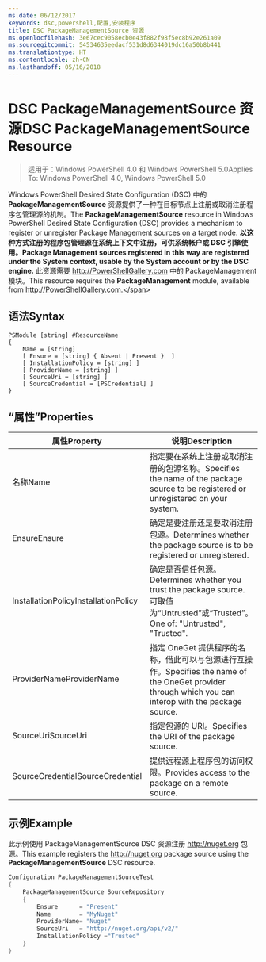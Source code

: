 ```yaml
---
ms.date: 06/12/2017
keywords: dsc,powershell,配置,安装程序
title: DSC PackageManagementSource 资源
ms.openlocfilehash: 3e67cec9058ecb0e43f882f98f5ec8b92e261a09
ms.sourcegitcommit: 54534635eedacf531d8d6344019dc16a50b8b441
ms.translationtype: HT
ms.contentlocale: zh-CN
ms.lasthandoff: 05/16/2018
---
```

# <a name="dsc-packagemanagementsource-resource"></a><span data-ttu-id="365d2-103">DSC PackageManagementSource 资源</span><span class="sxs-lookup"><span data-stu-id="365d2-103">DSC PackageManagementSource Resource</span></span>

> <span data-ttu-id="365d2-104">适用于：Windows PowerShell 4.0 和 Windows PowerShell 5.0</span><span class="sxs-lookup"><span data-stu-id="365d2-104">Applies To: Windows PowerShell 4.0, Windows PowerShell 5.0</span></span>

<span data-ttu-id="365d2-105">Windows PowerShell Desired State Configuration (DSC) 中的 **PackageManagementSource** 资源提供了一种在目标节点上注册或取消注册程序包管理源的机制。</span><span class="sxs-lookup"><span data-stu-id="365d2-105">The **PackageManagementSource** resource in Windows PowerShell Desired State Configuration (DSC) provides a mechanism to register or unregister Package Management sources on a target node.</span></span> <span data-ttu-id="365d2-106">**以这种方式注册的程序包管理源在系统上下文中注册，可供系统帐户或 DSC 引擎使用。**</span><span class="sxs-lookup"><span data-stu-id="365d2-106">**Package Management sources registered in this way are registered under the System context, usable by the System account or by the DSC engine.**</span></span> <span data-ttu-id="365d2-107">此资源需要 http://PowerShellGallery.com 中的 PackageManagement 模块。</span><span class="sxs-lookup"><span data-stu-id="365d2-107">This resource requires the **PackageManagement** module, available from http://PowerShellGallery.com.</span></span>

## <a name="syntax"></a><span data-ttu-id="365d2-108">语法</span><span class="sxs-lookup"><span data-stu-id="365d2-108">Syntax</span></span>

```
PSModule [string] #ResourceName
{
    Name = [string]
    [ Ensure = [string] { Absent | Present }  ]
    [ InstallationPolicy = [string] ]
    [ ProviderName = [string] ]
    [ SourceUri = [string] ]
    [ SourceCredential = [PSCredential] ]
}
```

## <a name="properties"></a><span data-ttu-id="365d2-109">“属性”</span><span class="sxs-lookup"><span data-stu-id="365d2-109">Properties</span></span>
|  <span data-ttu-id="365d2-110">属性</span><span class="sxs-lookup"><span data-stu-id="365d2-110">Property</span></span>  |  <span data-ttu-id="365d2-111">说明</span><span class="sxs-lookup"><span data-stu-id="365d2-111">Description</span></span>   |
|---|---|
| <span data-ttu-id="365d2-112">名称</span><span class="sxs-lookup"><span data-stu-id="365d2-112">Name</span></span>| <span data-ttu-id="365d2-113">指定要在系统上注册或取消注册的包源名称。</span><span class="sxs-lookup"><span data-stu-id="365d2-113">Specifies the name of the package source to be registered or unregistered on your system.</span></span>|
| <span data-ttu-id="365d2-114">Ensure</span><span class="sxs-lookup"><span data-stu-id="365d2-114">Ensure</span></span>| <span data-ttu-id="365d2-115">确定是要注册还是要取消注册包源。</span><span class="sxs-lookup"><span data-stu-id="365d2-115">Determines whether the package source is to be registered or unregistered.</span></span>|
| <span data-ttu-id="365d2-116">InstallationPolicy</span><span class="sxs-lookup"><span data-stu-id="365d2-116">InstallationPolicy</span></span>| <span data-ttu-id="365d2-117">确定是否信任包源。</span><span class="sxs-lookup"><span data-stu-id="365d2-117">Determines whether you trust the package source.</span></span> <span data-ttu-id="365d2-118">可取值为“Untrusted”或“Trusted”。</span><span class="sxs-lookup"><span data-stu-id="365d2-118">One of: "Untrusted", "Trusted".</span></span>|
| <span data-ttu-id="365d2-119">ProviderName</span><span class="sxs-lookup"><span data-stu-id="365d2-119">ProviderName</span></span>| <span data-ttu-id="365d2-120">指定 OneGet 提供程序的名称，借此可以与包源进行互操作。</span><span class="sxs-lookup"><span data-stu-id="365d2-120">Specifies the name of the OneGet provider through which you can interop with the package source.</span></span>|
| <span data-ttu-id="365d2-121">SourceUri</span><span class="sxs-lookup"><span data-stu-id="365d2-121">SourceUri</span></span>| <span data-ttu-id="365d2-122">指定包源的 URI。</span><span class="sxs-lookup"><span data-stu-id="365d2-122">Specifies the URI of the package source.</span></span>|
| <span data-ttu-id="365d2-123">SourceCredential</span><span class="sxs-lookup"><span data-stu-id="365d2-123">SourceCredential</span></span>| <span data-ttu-id="365d2-124">提供远程源上程序包的访问权限。</span><span class="sxs-lookup"><span data-stu-id="365d2-124">Provides access to the package on a remote source.</span></span>|

## <a name="example"></a><span data-ttu-id="365d2-125">示例</span><span class="sxs-lookup"><span data-stu-id="365d2-125">Example</span></span>

<span data-ttu-id="365d2-126">此示例使用 PackageManagementSource DSC 资源注册 http://nuget.org 包源。</span><span class="sxs-lookup"><span data-stu-id="365d2-126">This example registers the http://nuget.org package source using the **PackageManagementSource** DSC resource.</span></span>

```powershell
Configuration PackageManagementSourceTest
{
    PackageManagementSource SourceRepository
    {
        Ensure      = "Present"
        Name        = "MyNuget"
        ProviderName= "Nuget"
        SourceUri   = "http://nuget.org/api/v2/"
        InstallationPolicy ="Trusted"
    }
}
```